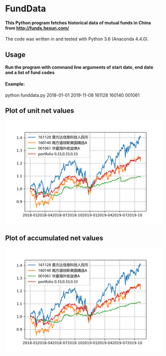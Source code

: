 # FundData
#### This Python program fetches historical data of mutual funds in China from http://funds.hexun.com/
The code was written in and tested with Python 3.6 (Anaconda 4.4.0).

## Usage
#### Run the program with command line arguments of start date, end date and a list of fund codes
#### Example:
python funddata.py 2018-01-01 2019-11-08 161128 160140 001061

## Plot of unit net values
![Screenshot](fld_unitnetvalue.png)

## Plot of accumulated net values
![Screenshot](fld_netvalue.png)
